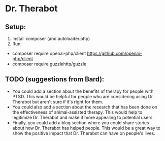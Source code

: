 # Dr. Therabot


## Setup:
1. Install composer (and autoloader.php)
2. Run:
 - composer require openai-php/client https://github.com/openai-php/client 
 - composer require guzzlehttp/guzzle 
 
## TODO (suggestions from Bard):
- You could add a section about the benefits of therapy for people with PTSD. This would be helpful for people who are considering using Dr. Therabot but aren't sure if it's right for them.
- You could also add a section about the research that has been done on the effectiveness of animal-assisted therapy. This would help to legitimize Dr. Therabot and make it more appealing to potential users.
- Finally, you could add a blog section where you could share stories about how Dr. Therabot has helped people. This would be a great way to show the positive impact that Dr. Therabot can have on people's lives.